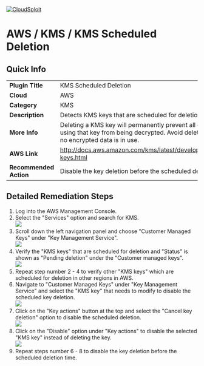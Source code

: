 [![CloudSploit](https://cloudsploit.com/img/logo-new-big-text-100.png "CloudSploit")](https://cloudsploit.com)

# AWS / KMS / KMS Scheduled Deletion

## Quick Info

| | |
|-|-|
| **Plugin Title** | KMS Scheduled Deletion |
| **Cloud** | AWS |
| **Category** | KMS |
| **Description** | Detects KMS keys that are scheduled for deletion |
| **More Info** | Deleting a KMS key will permanently prevent all data encrypted using that key from being decrypted. Avoid deleting keys unless no encrypted data is in use. |
| **AWS Link** | http://docs.aws.amazon.com/kms/latest/developerguide/deleting-keys.html |
| **Recommended Action** | Disable the key deletion before the scheduled deletion time. |

## Detailed Remediation Steps
1. Log into the AWS Management Console.
2. Select the "Services" option and search for KMS. </br> <img src="/resources/aws/kms/kms-scheduled-deletion/step2.png"/>
3. Scroll down the left navigation panel and choose "Customer Managed Keys" under "Key Management Service".</br> <img src="/resources/aws/kms/kms-scheduled-deletion/step3.png"/>
4. Verify the "KMS keys" that are scheduled for deletion and "Status" is shown as "Pending deletion" under the "Customer managed keys".</br> <img src="/resources/aws/kms/kms-scheduled-deletion/step4.png"/>
5. Repeat step number 2 - 4 to verify other "KMS keys" which are scheduled for deletion in other regions in AWS.</br>
6. Navigate to "Customer Managed Keys" under "Key Management Service" and select the "KMS key" that needs to modify to disable the scheduled key deletion.</br> <img src="/resources/aws/kms/kms-scheduled-deletion/step6.png"/>
7. Click on the "Key actions" button at the top and select the "Cancel key deletion" option to disable the scheduled deletion.</br> <img src="/resources/aws/kms/kms-scheduled-deletion/step7.png"/>
8. Click on the "Disable" option under "Key actions" to disable the selected "KMS key" instead of deleting the key.</br> <img src="/resources/aws/kms/kms-scheduled-deletion/step8.png"/>
9. Repeat steps number 6 - 8 to disable the key deletion before the scheduled deletion time.</br>

